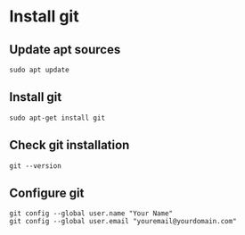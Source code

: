 # Install git

## Update apt sources
```Shell
sudo apt update
```

## Install git
```Shell
sudo apt-get install git
```

## Check git installation
```Shell
git --version
```

## Configure git
```Shell
git config --global user.name "Your Name"
git config --global user.email "youremail@yourdomain.com"
```

